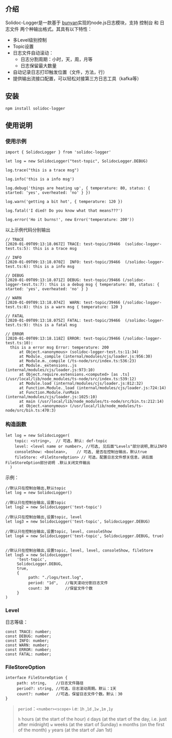 ## 介绍

Solidoc-Logger是一款基于 [bunyan](https://github.com/trentm/node-bunyan)实现的node.js日志模块，支持 控制台 和 日志文件 两个种输出格式。其具有以下特性：

* 多Level级别控制
* Topic设置
* 日志文件自动滚动：
    * 日志分割周期：小时，天，周，月等
    * 日志保留最大数量
* 自动记录日志打印触发位置（文件，方法，行）
* 提供输出流接口配置，可以轻松对接第三方日志工具（kafka等）



## 安装

```
npm install solidoc-logger
```

## 使用说明

### 使用示例


```
import { SolidocLogger } from 'solidoc-logger'

let log = new SolidocLogger("test-topic", SolidocLogger.DEBUG)

log.trace("this is a trace msg")

log.info('this is a info msg')

log.debug('things are heating up', { temperature: 80, status: { started: 'yes', overheated: 'no' } })

log.warn('getting a bit hot', { temperature: 120 })

log.fatal('I died! Do you know what that means???')

log.error('Ho it burns!', new Error('temperature: 200'))

```

以上示例代码分别输出

```
// TRACE 
[2020-01-09T09:13:18.067Z] TRACE: test-topic/39466  (solidoc-logger-test.ts:5): this is a trace msg

// INFO 
[2020-01-09T09:13:18.070Z]  INFO: test-topic/39466  (/solidoc-logger-test.ts:6): this is a info msg

// DEBUG 
[2020-01-09T09:13:18.071Z] DEBUG: test-topic/39466 (/solidoc-
logger-test.ts:7): this is a debug msg { temperature: 80, status: { started: 'yes', overheated: 'no' } }

// WARN
[2020-01-09T09:13:18.074Z]  WARN: test-topic/39466 (/solidoc-logger-test.ts:8): this is a warn msg { temperature: 120 }

// FATAL
[2020-01-09T09:13:18.075Z] FATAL: test-topic/39466  (/solidoc-logger-test.ts:9): this is a fatal msg

// ERROR
[2020-01-09T09:13:18.118Z] ERROR: test-topic/39466 (/solidoc-logger-test.ts:10):
  this is a error msg Error: temperature: 200
      at Object.<anonymous> (solidoc-logger-test.ts:11:34)
      at Module._compile (internal/modules/cjs/loader.js:956:30)
      at Module.m._compile (/ts-node/src/index.ts:536:23)
      at Module._extensions..js (internal/modules/cjs/loader.js:973:10)
      at Object.require.extensions.<computed> [as .ts] (/usr/local/lib/node_modules/ts-node/src/index.ts:539:12)
      at Module.load (internal/modules/cjs/loader.js:812:32)
      at Function.Module._load (internal/modules/cjs/loader.js:724:14)
      at Function.Module.runMain (internal/modules/cjs/loader.js:1025:10)
      at main (/usr/local/lib/node_modules/ts-node/src/bin.ts:212:14)
      at Object.<anonymous> (/usr/local/lib/node_modules/ts-node/src/bin.ts:470:3)

```


### 构造函数

```
let log = new SolidocLogger(
    topic: <string>,  // 可选，默认: def-topic
    level: <level name or number>, //可选, 见后面"Levels"部分说明,默认INFO
    consoleShow: <boolean>,    // 可选, 是否在控制台输出，默认true
    fileStore: <FileStoreOption> // 可选，配置日志文件想关信息，讲后面FileStoreOption部分说明 .默认关闭文件输出
  )

```

示例：

```
//默认只在控制台输出,默认topic
let log = new SolidocLogger()

//默认只在控制台输出,设置topic
let log2 = new SolidocLogger('test-topic')

//默认只在控制台输出,设置topic, level
let log3 = new SolidocLogger('test-topic', SolidocLogger.DEBUG)

//默认只在控制台输出,设置topic, level, consoleShow
let log4 = new SolidocLogger('test-topic', SolidocLogger.DEBUG, true)


//默认只在控制台输出,设置topic, level, level, consoleShow, fileStore
let log5 = new SolidocLogger(
     'test-topic',
     SolidocLogger.DEBUG,
     true,
     {
          path: "./logs/test.log",
          period: "1d",   //每天滚动分割日志文件
          count: 30       //保留文件个数
     }
)

```


### Level

日志等级：

```
const TRACE: number;
const DEBUG: number;
const INFO: number;
const WARN: number;
const ERROR: number;
const FATAL: number;
```
    
### FileStoreOption

```
interface FileStoreOption {
     path: string,    //日志文件路径
     period?: string, //可选，日志滚动周期。默认：1天
     count?: number   //可选，保留日志文件个数。默认：30
}

```

>  `period`：`<number><scope>`  i.e:  `1h` ,`1d` ,`1w` ,`1m` ,`1y` 
> 
> `h`   hours (at the start of the hour)
> `d`   days (at the start of the day, i.e. just after midnight)
> `w`   weeks (at the start of Sunday)
> `m`   months (on the first of the month)
> `y`   years (at the start of Jan 1st)
              
              
         